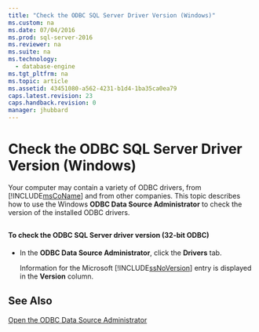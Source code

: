 ```yaml
---
title: "Check the ODBC SQL Server Driver Version (Windows)"
ms.custom: na
ms.date: 07/04/2016
ms.prod: sql-server-2016
ms.reviewer: na
ms.suite: na
ms.technology: 
  - database-engine
ms.tgt_pltfrm: na
ms.topic: article
ms.assetid: 43451080-a562-4231-b1d4-1ba35ca0ea79
caps.latest.revision: 23
caps.handback.revision: 0
manager: jhubbard
---
```

# Check the ODBC SQL Server Driver Version (Windows)
Your computer may contain a variety of ODBC drivers, from [!INCLUDE[msCoName](../../Topics/TopicNameContainA/tokens/msCoName_md.md)] and from other companies. This topic describes how to use the Windows **ODBC Data Source Administrator** to check the version of the installed ODBC drivers.  
  
##  <a name="SSMSProcedure"></a>  
  
#### To check the ODBC SQL Server driver version (32-bit ODBC)  
  
-   In the **ODBC Data Source Administrator**, click the **Drivers** tab.  
  
     Information for the Microsoft [!INCLUDE[ssNoVersion](../../Topics/TopicNameContainA/tokens/ssNoVersion_md.md)] entry is displayed in the **Version** column.  
  
## See Also  
 [Open the ODBC Data Source Administrator](../../Topics/TopicNameNotContainA/Open-the-ODBC-Data-Source-Administrator.md)